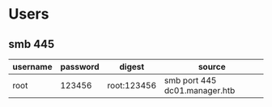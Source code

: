 # Users

## smb 445
| username | password | digest | source |
|----------|----------|--------|--------|
| root     |  123456  | root:123456 | smb port 445 dc01.manager.htb |
